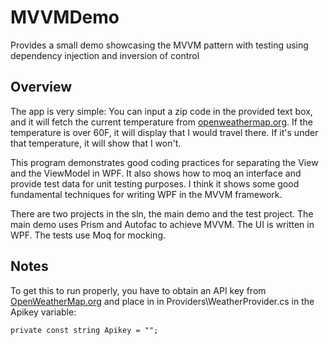 # MVVMDemo
Provides a small demo showcasing the MVVM pattern with testing using dependency injection and inversion of control

## Overview

The app is very simple: You can input a zip code in the provided text box, and it will fetch the current temperature from [openweathermap.org](http://www.openweathermap.org).  If the temperature is over 60F, it will display that I would travel there.  If it's under that temperature, it will show that I won't.

This program demonstrates good coding practices for separating the View and the ViewModel in WPF.  It also shows how to moq an interface and provide test data for unit testing purposes.  I think it shows some good fundamental techniques for writing WPF in the MVVM framework.

There are two projects in the sln, the main demo and the test project.  The main demo uses Prism and Autofac to achieve MVVM.  The UI is written in WPF.  The tests use Moq for mocking.

## Notes

To get this to run properly, you have to obtain an API key from [OpenWeatherMap.org](http://openweathermap.org/appid) and place in in Providers\WeatherProvider.cs in the Apikey variable:

```CSharp
private const string Apikey = "";
```